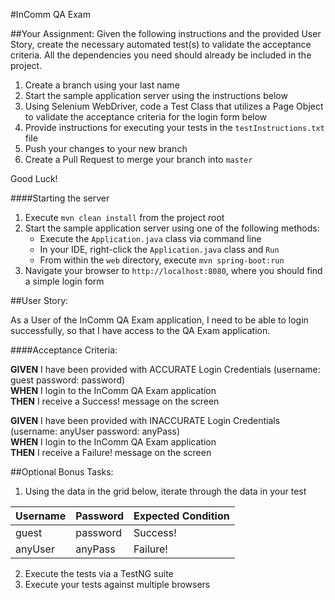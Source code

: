 #InComm QA Exam

##Your Assignment:
Given the following instructions and the provided User Story, create the necessary automated test(s) to validate the acceptance criteria. All the dependencies you need should already be included in the project.

1. Create a branch using your last name
2. Start the sample application server using the instructions below
3. Using Selenium WebDriver, code a Test Class that utilizes a Page Object to validate the acceptance criteria for the login form below
4. Provide instructions for executing your tests in the `testInstructions.txt` file
5. Push your changes to your new branch
6. Create a Pull Request to merge your branch into `master`

Good Luck!

####Starting the server
1. Execute `mvn clean install` from the project root
2. Start the sample application server using one of the following methods:
    * Execute the `Application.java` class via command line
    * In your IDE, right-click the `Application.java` class and `Run`
    * From within the `web` directory, execute `mvn spring-boot:run`
3. Navigate your browser to `http://localhost:8080`, where you should find a simple login form

##User Story:

As a User of the InComm QA Exam application, I need to be able to login successfully, 
so that I have access to the QA Exam application.

####Acceptance Criteria:	

**GIVEN** I have been provided with ACCURATE Login Credentials (username: guest password: password)  
**WHEN** I login to the InComm QA Exam application  
**THEN** I receive a Success! message on the screen

**GIVEN** I have been provided with INACCURATE Login Credentials (username: anyUser password: anyPass)  
**WHEN** I login to the InComm QA Exam application  
**THEN** I receive a Failure! message on the screen

##Optional Bonus Tasks:
1. Using the data in the grid below, iterate through the data in your test

| Username      | Password      | Expected Condition | 
| ------------- | ------------- | ------------------ |
| guest | password | Success! | 
| anyUser | anyPass | Failure! | 

2. Execute the tests via a TestNG suite
3. Execute your tests against multiple browsers
